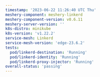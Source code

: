 ```yaml
---
timestamp: '2023-06-22 11:26:40 UTC Thu'
meshery-component: meshery-linkerd
meshery-component-version: v0.6.11
meshery-server-version: ''
k8s-distro: minikube
k8s-version: 'v1.22.2'
service-mesh: Linkerd
service-mesh-version: 'edge-23.6.2'
tests:
  pod/linkerd-destination: 'Running'
  pod/linkerd-identity: 'Running'
  pod/linkerd-proxy-injector: 'Running'
overall-status: 'passing'
---
```

